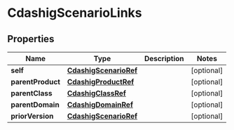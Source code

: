 
# CdashigScenarioLinks

## Properties
| Name | Type | Description | Notes |
| ------------ | ------------- | ------------- | ------------- |
| **self** | [**CdashigScenarioRef**](CdashigScenarioRef.md) |  |  [optional] |
| **parentProduct** | [**CdashigProductRef**](CdashigProductRef.md) |  |  [optional] |
| **parentClass** | [**CdashigClassRef**](CdashigClassRef.md) |  |  [optional] |
| **parentDomain** | [**CdashigDomainRef**](CdashigDomainRef.md) |  |  [optional] |
| **priorVersion** | [**CdashigScenarioRef**](CdashigScenarioRef.md) |  |  [optional] |



